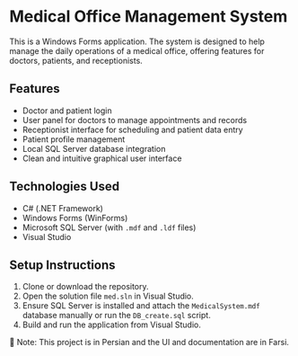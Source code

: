 # Medical Office Management System

This is a Windows Forms application. The system is designed to help manage the daily operations of a medical office, offering features for doctors, patients, and receptionists.

## Features

- Doctor and patient login
- User panel for doctors to manage appointments and records
- Receptionist interface for scheduling and patient data entry
- Patient profile management
- Local SQL Server database integration
- Clean and intuitive graphical user interface

## Technologies Used

- C# (.NET Framework)
- Windows Forms (WinForms)
- Microsoft SQL Server (with `.mdf` and `.ldf` files)
- Visual Studio

## Setup Instructions

1. Clone or download the repository.
2. Open the solution file `med.sln` in Visual Studio.
3. Ensure SQL Server is installed and attach the `MedicalSystem.mdf` database manually or run the `DB_create.sql` script.
4. Build and run the application from Visual Studio.

📌 Note: This project is in Persian and the UI and documentation are in Farsi.
